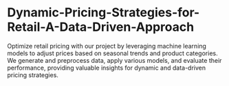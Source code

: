 # Dynamic-Pricing-Strategies-for-Retail-A-Data-Driven-Approach
 Optimize retail pricing with our project by leveraging machine learning models to adjust prices based on seasonal trends and product categories. We generate and preprocess data, apply various models, and evaluate their performance, providing valuable insights for dynamic and data-driven pricing strategies.
